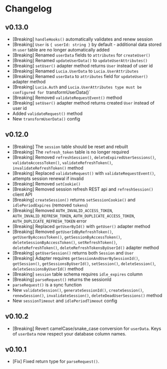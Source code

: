 # Changelog

## v0.13.0

-   [Breaking] `handleHooks()` automatically validates and renew session 
-   [Breaking] `User` is `{ userId: string }` by default - additional data stored in `user` table are no longer automatically added
-   [Breaking] Renamed `userData` fields to `attributes` for `createUser()`
-   [Breaking] Renamed `updateUserData()` to `updateUserAttributes()`
-   [Breaking] `setUser()` adapter method returns `User` instead of user id
-   [Breaking] Renamed `Lucia.UserData` to `Lucia.UserAttributes`
-   [Breaking] Renamed `userData` to `attributes` field for `updateUser()` adapter method
-   [Breaking] `Lucia.Auth` and `Lucia.UserAttributes type must be configured for `transformUserData()`
-   [Breaking] Removed `validateRequestEvent()` method
-   [Breaking] `setUser()` adapter method returns created `User` instead of user id
-   Added `validateRequest()` method
-   New `transformUserData()` config

## v0.12.0

-   [Breaking] The `session` table should be reset and rebuilt
-   [Breaking] The `refresh_token` table is no longer required
-   [Breaking] Removed `refreshSession()`, `deleteExpiredUserSessions()`, `validateAccessToken()`, `validateRefreshToken()`, `invalidateRefreshToken()` method
-   [Breaking] Replaced `validateRequest()` with `validateRequestEvent()`, attempts session renewal if invalid
-   [Breaking] Removed `setCookie()`
-   [Breaking] Removed session refresh REST api and `refreshSession()` client API
-   [Breaking] `createSession()` returns `setSessionCookie()` and `idlePeriodExpires` (removed `tokens`)
-   [Breaking] Removed `AUTH_INVALID_ACCESS_TOKEN`, `AUTH_INVALID_REFRESH_TOKEN`, `AUTH_DUPLICATE_ACCESS_TOKEN`, `AUTH_DUPLICATE_REFRESH_TOKEN` error
-   [Breaking] Replaced `getUserById()` with `getUser()` adapter method
-   [Breaking] Removed `getUserIdByRefreshToken()`, `getUserByAccessToken()`, `getSessionByAccessToken()`, `deleteSessionByAccessToken()`, `setRefreshToken()`, `deleteRefreshToken()`, `deleteRefreshTokensByUserId()` adapter method
-   [Breaking] `getUserSession()` returns both `Session` and `User`
-   [Breaking] Adapter requires `getSessionAndUserBySessionId()`, `getSession()`, `getSessionsByUserId()`, `setSession()`, `deleteSession()`, `deleteSessionsByUserId()` method
-   [Breaking] `session` table schema requires `idle_expires` column
-   [Breaking] `parseRequest()` returns the sessionId
-   `parseRequest()` is a sync function
-   New `validateSession()`, `generateSessionId()`, `createSession()`, `renewSession()`, `invalidateSession()`, `deleteDeadUserSessions()` method
-   New `sessionTimeout` and `idlePeriodTimeout` config

## v0.10.2

-   [Breaking] Revert camelCase/snake_case conversion for `userData`. Keys of `userData` now respect your database column names.

## v0.10.1

-   [Fix] Fixed return type for `parseRequest()`.

